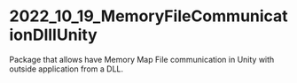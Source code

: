 # 2022_10_19_MemoryFileCommunicationDllIUnity
Package that allows have Memory Map File communication in Unity with outside application from a DLL.
